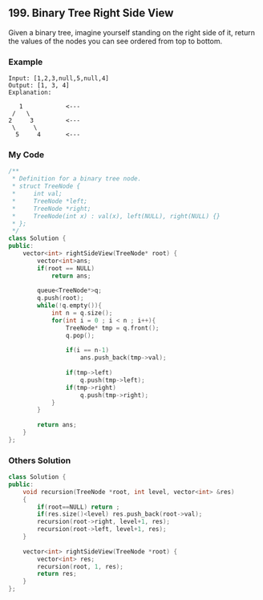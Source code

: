 ## 199. Binary Tree Right Side View

Given a binary tree, imagine yourself standing on the right side of it, return the values of the nodes you can see ordered from top to bottom.


### Example

```
Input: [1,2,3,null,5,null,4]
Output: [1, 3, 4]
Explanation:

   1            <---
 /   \
2     3         <---
 \     \
  5     4       <---
```

### My Code
```c++
/**
 * Definition for a binary tree node.
 * struct TreeNode {
 *     int val;
 *     TreeNode *left;
 *     TreeNode *right;
 *     TreeNode(int x) : val(x), left(NULL), right(NULL) {}
 * };
 */
class Solution {
public:
    vector<int> rightSideView(TreeNode* root) {
        vector<int>ans;
        if(root == NULL)
            return ans;
        
        queue<TreeNode*>q;
        q.push(root);
        while(!q.empty()){
            int n = q.size();
            for(int i = 0 ; i < n ; i++){
                TreeNode* tmp = q.front();
                q.pop();
                
                if(i == n-1)
                    ans.push_back(tmp->val);
                
                if(tmp->left)
                    q.push(tmp->left);
                if(tmp->right)
                    q.push(tmp->right);
            }
        }
        
        return ans;
    }
};
```


### Others Solution
```c++
class Solution {
public:
    void recursion(TreeNode *root, int level, vector<int> &res)
    {
        if(root==NULL) return ;
        if(res.size()<level) res.push_back(root->val);
        recursion(root->right, level+1, res);
        recursion(root->left, level+1, res);
    }
    
    vector<int> rightSideView(TreeNode *root) {
        vector<int> res;
        recursion(root, 1, res);
        return res;
    }
};
```

